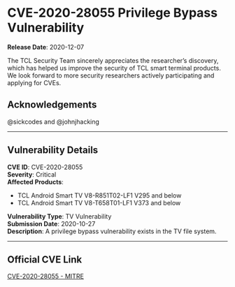 # CVE-2020-28055 Privilege Bypass Vulnerability
**Release Date**: 2020-12-07  

The TCL Security Team sincerely appreciates the researcher’s discovery, which has helped us improve the security of TCL smart terminal products.  
We look forward to more security researchers actively participating and applying for CVEs.

**Acknowledgements**  
---  
@sickcodes and @johnjhacking

---

## Vulnerability Details

**CVE ID**: CVE-2020-28055  
**Severity**: Critical  
**Affected Products**:  
- TCL Android Smart TV V8-R851T02-LF1 V295 and below  
- TCL Android Smart TV V8-T658T01-LF1 V373 and below  

**Vulnerability Type**: TV Vulnerability  
**Submission Date**: 2020-10-27  
**Description**: A privilege bypass vulnerability exists in the TV file system.

---

## Official CVE Link

[CVE-2020-28055 - MITRE](https://cve.mitre.org/cgi-bin/cvename.cgi?name=CVE-2020-28055)
